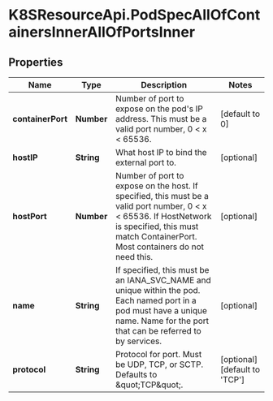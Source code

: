 # K8SResourceApi.PodSpecAllOfContainersInnerAllOfPortsInner

## Properties

Name | Type | Description | Notes
------------ | ------------- | ------------- | -------------
**containerPort** | **Number** | Number of port to expose on the pod&#39;s IP address. This must be a valid port number, 0 &lt; x &lt; 65536. | [default to 0]
**hostIP** | **String** | What host IP to bind the external port to. | [optional] 
**hostPort** | **Number** | Number of port to expose on the host. If specified, this must be a valid port number, 0 &lt; x &lt; 65536. If HostNetwork is specified, this must match ContainerPort. Most containers do not need this. | [optional] 
**name** | **String** | If specified, this must be an IANA_SVC_NAME and unique within the pod. Each named port in a pod must have a unique name. Name for the port that can be referred to by services. | [optional] 
**protocol** | **String** | Protocol for port. Must be UDP, TCP, or SCTP. Defaults to \&quot;TCP\&quot;. | [optional] [default to &#39;TCP&#39;]


